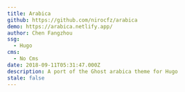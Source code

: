 ```yaml
---
title: Arabica
github: https://github.com/nirocfz/arabica
demo: https://arabica.netlify.app/
author: Chen Fangzhou
ssg:
  - Hugo
cms:
  - No Cms
date: 2018-09-11T05:31:47.000Z
description: A port of the Ghost arabica theme for Hugo
stale: false
---
```

